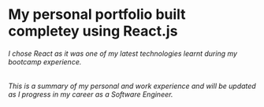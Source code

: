 # My personal portfolio built completey using React.js

###### *I chose React as it was one of my latest technologies learnt during my bootcamp experience.*
###### *This is a summary of my personal and work experience and will be updated as I progress in my career as a Software Engineer.* 

